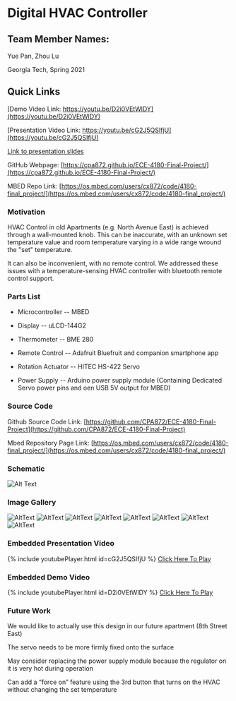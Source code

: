 # **Digital HVAC Controller**
## Team Member Names:

Yue Pan, Zhou Lu

Georgia Tech, Spring 2021

## Quick Links
[Demo Video Link: https://youtu.be/D2i0VEtWlDY](https://youtu.be/D2i0VEtWlDY)

[Presentation Video Link: https://youtu.be/cG2J5QSIfjU](https://youtu.be/cG2J5QSIfjU)

[Link to presentation slides](https://docs.google.com/presentation/d/1tGytIB-LjaBZmF8_X_NiC-F8N2HdAv82nXdVFpHENtE/edit?usp=sharing)

GitHub Webpage: [https://cpa872.github.io/ECE-4180-Final-Project/](https://cpa872.github.io/ECE-4180-Final-Project/)

MBED Repo Link: [https://os.mbed.com/users/cx872/code/4180-final_project/](https://os.mbed.com/users/cx872/code/4180-final_project/)




### Motivation
HVAC Control in old Apartments (e.g. North Avenue East) is achieved through a wall-mounted knob. This can be inaccurate, with an unknown set temperature value and room temperature varying in a wide range wround the "set" temperature.

It can also be inconvenient, with no remote control. We addressed these issues with a temperature-sensing HVAC controller with bluetooth remote control support.


### Parts List
* Microcontroller -- MBED

* Display -- uLCD-144G2

* Thermometer -- BME 280

* Remote Control -- Adafruit Bluefruit and companion smartphone app

* Rotation Actuator -- HITEC HS-422 Servo

* Power Supply -- Arduino power supply module (Containing Dedicated Servo power pins and oen USB 5V output for MBED)


### Source Code
Github Source Code Link: [https://github.com/CPA872/ECE-4180-Final-Project](https://github.com/CPA872/ECE-4180-Final-Project)

Mbed Repository Page Link: [https://os.mbed.com/users/cx872/code/4180-final_project/](https://os.mbed.com/users/cx872/code/4180-final_project/)


### Schematic
![Alt Text](/images/Schematic.png)

### Image Gallery
![AltText](/images/IMG_4283.jpg)
![AltText](/images/IMG_4276.JPG)
![AltText](/images/IMG_4277.JPG)
![AltText](/images/IMG_4278.JPG)
![AltText](/images/IMG_4279.JPG)
![AltText](/images/IMG_4280.JPG)
![AltText](/images/IMG_4281.JPG)
![AltText](/images/IMG_4282.JPG)

### Embedded Presentation Video
{% include youtubePlayer.html id=cG2J5QSIfjU %}
[Click Here To Play](https://youtu.be/cG2J5QSIfjU)

### Embedded Demo Video
{% include youtubePlayer.html id=D2i0VEtWlDY %}
[Click Here To Play](https://youtu.be/D2i0VEtWlDY)


### Future Work

We would like to actually use this design in our future apartment (8th Street East)

The servo needs to be more firmly fixed onto the surface

May consider replacing the power supply module because the regulator on it is very hot during operation 

Can add a “force on” feature using the 3rd button that turns on the HVAC without changing the set temperature
